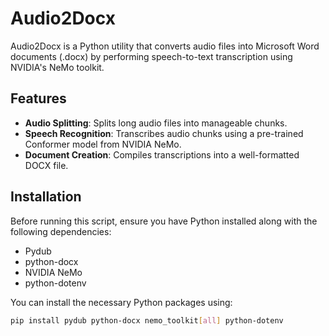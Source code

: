 # Audio2Docx

Audio2Docx is a Python utility that converts audio files into Microsoft Word documents (.docx) by performing speech-to-text transcription using NVIDIA's NeMo toolkit.

## Features

- **Audio Splitting**: Splits long audio files into manageable chunks.
- **Speech Recognition**: Transcribes audio chunks using a pre-trained Conformer model from NVIDIA NeMo.
- **Document Creation**: Compiles transcriptions into a well-formatted DOCX file.

## Installation

Before running this script, ensure you have Python installed along with the following dependencies:
- Pydub
- python-docx
- NVIDIA NeMo
- python-dotenv

You can install the necessary Python packages using:
```bash
pip install pydub python-docx nemo_toolkit[all] python-dotenv
